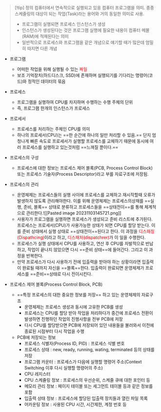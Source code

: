 >[!tip] 정의
>컴퓨터에서 연속적으로 실행되고 있응 컴퓨터 프로그램을 의미. 종종 스케줄링의 대상이 되는 작업(Task)라는 용어와 거의 동일한 의미로 사용.
>- 프로그램이 실행되면 프로세스 인스턴스가 생성
>- 인스턴스가 생성된다는 것은 프로그램 실행에 필요한 내용이 컴퓨터 메몰(RAM)에 적재된다는 의미
>- 일반적으로 프로세스와 프로그램을 같은 개념으로 얘기할 때가 많은데 엄밀히 따지면 다른 개념

- 프로그램
	- 어떠한 작업을 위해 실행될 수 있는 <font color="red">파일</font>
	- 보조 기억장치(하드디스크, SSD)에 존재하며 실행되기를 기다리는 명령어(코드)와 정적인 데이터의 묶음
- 프로세스
	- 프로그램을 실행하여 CPU를 차지하며 수행하는 수행 주체의 단위
	- 즉, 프로그램 한개의 인스턴스가 프로세스
- 프로세서
	- 프로세스를 처리하는 주체인 CPU를 의미
	- 하나의 프로세서(CPU)는 ==한 순간에 하나의 일만 처리할 수 있음.== 단지 엄청나게 빠른 속도로 프로세서가 실행할 프로세스를 교체하기 때문에 동시에 여러 프로세스를 실행하고 있는것처럼 ==느껴질 뿐이다.==

- 프로세스의 구성
	- 프로세스에 대한 정보는 프로세스 제어 블록(PCB, Process Control Block)또는 프로세스 기술자(Process Descriptor)라고 부를 자료구조에 저장됨.
- 프로세스의 관리
	- 운영체제는 프로세스들의 실행 사이에 프로세스를 교체하고 재시작할때 오류가 발생하지 않도록 관리해야한다. 이를 위해 운영체제는 프로세스의상채를 ==실행, 준비, 블록== 상태로 분류하고 프로세스들을 ==상태전이==를 통해 체계적으로 관리한다.![[Pasted image 20231103145721.png]]
	- 사용자가 프로그램을 실행하면 프로세스가 생성되고 준비 리스트에  추가된다. 프로세스는 프로세서(CPU)가 사용가능한 상태가 되면 CPU를 할당 받는다. 이를 준비 상태에서 실행 상태로 ==상태전이==된다고 한다. 이 과정을 <font color="red">디스패칭(Dispathcing)</font>이라고 하고, <font color="red">디스패처(dispatchrer)</font>가 이 일을 수행한다.
	- 프로세스가 실행 상태에서 CPU를 사용하고, 연산 후 CPU를 자발적으로 반납하고, 작업이 끝나지 않았으면 다시 ==준비 상태==에 들어간다. 그리고 이 과정을 반복한다.
	- 만약 프로세스가 다시 사용하기 전에 입출력을 받아야 하는 상황이라면 입출력이 완료될 때까지 자신을 ==블록==한다. 입출력이 완료되면 운영체제가 프로세스를 ==준비==상태로 다시 전이시킨다.
- 프로세스 제어 블록(Process Control Block, PCB)
	- ==특정 프로세스의 대한 중요한 정보를 저장== 하고 있는 운영체제의 자료구조
		- 운영체제는 프로세스 생성과 동시에 고유한 PCB를 생성
		- 프로세스는 CPU를 할당 받아 작업을 처리하다가 중간에 프로세스 전환이 발생하면 진행하던 작업의 진행사항을 전부 PCB에 저장
		- 다시 CPU를 할당받으면 PCB에 저장되어 있던 내용들을 불러와서 이전에 종료된 시점부터 다시 작업을 수행
	- PCB에 저장되는 정보
		- 프로세스 식별자(Process ID, PID) : 프로세스 식별 번호
		- 프로세스 상태 : new, ready, running, wating, terminated 등의 상태를 저장
		- 프로그램 카운터 : 프로세스가 다음에 실행할 명령어 주소(Context Switching 이후 다시 실행할 명령어의 주소)
		- CPU 레지스터
		- CPU 스케쥴링 정보 : 프로세스의 우선순위, 스케줄 큐에 대한 포인터 등
		- 메모리 관리 정보 : 페이지 테이블 또는 세그먼트 테이블 등과 같은 정보를 포함
		- 입출력 상태 정보 : 프로세스에 할당된 입출력 장치들과 열린 파일 목록
		- 어카운팅 정보 : 사용된 CPU 시간, 시간제한, 계정 번호 등


